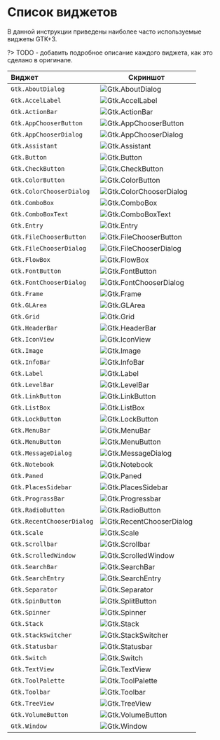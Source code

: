# Список виджетов

В данной инструкции приведены наиболее часто используемые виджеты GTK+3.

?> TODO - добавить подробное описание каждого виджета, как это сделано в оригинале.

<!-- Описание каждого виджета - отдельные страницы -->

| Виджет                   | Скриншот                                                  |
|:-------------------------|-----------------------------------------------------------|
| `Gtk.AboutDialog`        | ![Gtk.AboutDialog](pic/gallery/aboutdialog.png)           |
| `Gtk.AccelLabel`         | ![Gtk.AccelLabel](pic/gallery/accel-label.png)            |
| `Gtk.ActionBar`          | ![Gtk.ActionBar](pic/gallery/action-bar.png)              |
| `Gtk.AppChooserButton`   | ![Gtk.AppChooserButton](pic/gallery/appchooserbutton.png) |
| `Gtk.AppChooserDialog`   | ![Gtk.AppChooserDialog](pic/gallery/appchooserdialog.png) |
| `Gtk.Assistant`          | ![Gtk.Assistant](pic/gallery/assistant.png)               |
| `Gtk.Button`             | ![Gtk.Button](pic/gallery/button.png)                     |
| `Gtk.CheckButton`        | ![Gtk.CheckButton](pic/gallery/check-button.png)          |
| `Gtk.ColorButton`        | ![Gtk.ColorButton](pic/gallery/color-button.png)          |
| `Gtk.ColorChooserDialog` | ![Gtk.ColorChooserDialog](pic/gallery/colorchooser.png)   |
| `Gtk.ComboBox`           | ![Gtk.ComboBox](pic/gallery/combo-box.png)                |
| `Gtk.ComboBoxText`       | ![Gtk.ComboBoxText](pic/gallery/combo-box-text.png)       |
| `Gtk.Entry`              | ![Gtk.Entry](pic/gallery/entry.png)                       |
| `Gtk.FileChooserButton`  | ![Gtk.FileChooserButton](pic/gallery/file-button.png)     |
| `Gtk.FileChooserDialog`  | ![Gtk.FileChooserDialog](pic/gallery/file-dialog.png)     |
| `Gtk.FlowBox`            | ![Gtk.FlowBox](pic/gallery/flow-box.png)                  |
| `Gtk.FontButton`         | ![Gtk.FontButton](pic/gallery/font-button.png)            |
| `Gtk.FontChooserDialog`  | ![Gtk.FontChooserDialog](pic/gallery/fontchooser.png)     |
| `Gtk.Frame`              | ![Gtk.Frame](pic/gallery/frame.png)                       |
| `Gtk.GLArea`             | ![Gtk.GLArea](pic/gallery/glarea.png)                     |
| `Gtk.Grid`               | ![Gtk.Grid](pic/gallery/grid-packing.png)                 |
| `Gtk.HeaderBar`          | ![Gtk.HeaderBar](pic/gallery/headerbar.png)               |
| `Gtk.IconView`           | ![Gtk.IconView](pic/gallery/icon-view.png)                |
| `Gtk.Image`              | ![Gtk.Image](pic/gallery/image.png)                       |
| `Gtk.InfoBar`            | ![Gtk.InfoBar](pic/gallery/info-bar.png)                  |
| `Gtk.Label`              | ![Gtk.Label](pic/gallery/label.png)                       |
| `Gtk.LevelBar`           | ![Gtk.LevelBar](pic/gallery/levelbar.png)                 |
| `Gtk.LinkButton`         | ![Gtk.LinkButton](pic/gallery/link-button.png)            |
| `Gtk.ListBox`            | ![Gtk.ListBox](pic/gallery/list-box.png)                  |
| `Gtk.LockButton`         | ![Gtk.LockButton](pic/gallery/lockbutton.png)             |
| `Gtk.MenuBar`            | ![Gtk.MenuBar](pic/gallery/menu-bar.png)                  |
| `Gtk.MenuButton`         | ![Gtk.MenuButton](pic/gallery/menu-button.png)            |
| `Gtk.MessageDialog`      | ![Gtk.MessageDialog](pic/gallery/messagedialog.png)       |
| `Gtk.Notebook`           | ![Gtk.Notebook](pic/gallery/notebook.png)                 |
| `Gtk.Paned`              | ![Gtk.Paned](pic/gallery/panes.png)                       |
| `Gtk.PlacesSidebar`      | ![Gtk.PlacesSidebar](pic/gallery/placessidebar.png)       |
| `Gtk.PrograssBar`        | ![Gtk.Progressbar](pic/gallery/progressbar.png)           |
| `Gtk.RadioButton`        | ![Gtk.RadioButton](pic/gallery/radio-group.png)           |
| `Gtk.RecentChooserDialog`| ![Gtk.RecentChooserDialog](pic/gallery/recentchooserdialog.png) |
| `Gtk.Scale`              | ![Gtk.Scale](pic/gallery/scales.png)                      |
| `Gtk.Scrollbar`          | ![Gtk.Scrollbar](pic/gallery/scrollbar.png)               |
| `Gtk.ScrolledWindow`     | ![Gtk.ScrolledWindow](pic/gallery/scrolledwindow.png)     |
| `Gtk.SearchBar`          | ![Gtk.SearchBar](pic/gallery/search-bar.png)              |
| `Gtk.SearchEntry`        | ![Gtk.SearchEntry](pic/gallery/search-entry.png)          |
| `Gtk.Separator`          | ![Gtk.Separator](pic/gallery/separator.png)               |
| `Gtk.SpinButton`         | ![Gtk.SplitButton](pic/gallery/spin-button.png)           |
| `Gtk.Spinner`            | ![Gtk.Spinner](pic/gallery/spinner.png)                   |
| `Gtk.Stack`              | ![Gtk.Stack](pic/gallery/stack.png)                       |
| `Gtk.StackSwitcher`      | ![Gtk.StackSwitcher](pic/gallery/stackswitcher.png)       |
| `Gtk.Statusbar`          | ![Gtk.Statusbar](pic/gallery/statusbar.png)               |
| `Gtk.Switch`             | ![Gtk.Switch](pic/gallery/switch.png)                     |
| `Gtk.TextView`           | ![Gtk.TextView](pic/gallery/multiline-text.png)           |
| `Gtk.ToolPalette`        | ![Gtk.ToolPalette](pic/gallery/toolpalette.png)           |
| `Gtk.Toolbar`            | ![Gtk.Toolbar](pic/gallery/toolbar.png)                   |
| `Gtk.TreeView`           | ![Gtk.TreeView](pic/gallery/list-and-tree.png)            |
| `Gtk.VolumeButton`       | ![Gtk.VolumeButton](pic/gallery/volumebutton.png)         |
| `Gtk.Window`             | ![Gtk.Window](pic/gallery/window.png)                     |
